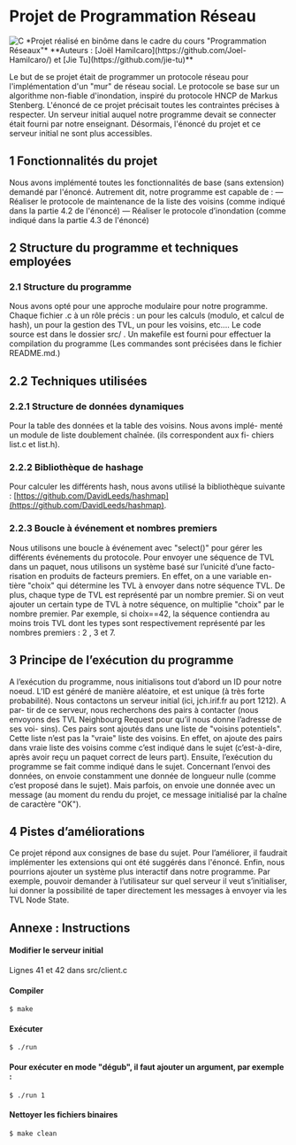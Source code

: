 # Projet de Programmation Réseau   
<img alt="C" src="https://img.shields.io/badge/c%20-%2300599C.svg?&style=flat-square&logo=c&logoColor=white"/>    
*Projet réalisé en binôme dans le cadre du cours "Programmation Réseaux"*   
**Auteurs : [Joël Hamilcaro](https://github.com/Joel-Hamilcaro/) et [Jie Tu](https://github.com/jie-tu)**

Le but de se projet était de programmer un protocole réseau pour l'implémentation d'un "mur" de réseau social. Le protocole se base sur un algorithme non-fiable d'inondation, inspiré du protocole HNCP de Markus Stenberg. L'énoncé de ce projet précisait toutes les contraintes précises à respecter. Un serveur initial auquel notre programme devait se connecter était fourni par notre enseignant. Désormais, l'énoncé du projet et ce serveur initial ne sont plus accessibles.

## 1 Fonctionnalités du projet

Nous avons implémenté toutes les fonctionnalités de base
(sans extension) demandé par l'énoncé. Autrement dit, notre programme est capable de :
— Réaliser le protocole de maintenance de la liste des voisins (comme
indiqué dans la partie 4.2 de l'énoncé)
— Réaliser le protocole d’inondation (comme indiqué dans la partie 4.3 de l'énoncé)

## 2 Structure du programme et techniques employées

### 2.1 Structure du programme

Nous avons opté pour une approche modulaire pour notre programme.
Chaque fichier .c à un rôle précis : un pour les calculs (modulo, et calcul
de hash), un pour la gestion des TVL, un pour les voisins, etc.... Le code
source est dans le dossier src/ .
Un makefile est fourni pour effectuer la compilation du programme (Les
commandes sont précisées dans le fichier README.md.)

## 2.2 Techniques utilisées

### 2.2.1 Structure de données dynamiques

Pour la table des données et la table des voisins. Nous avons implé-
menté un module de liste doublement chaînée. (ils correspondent aux fi-
chiers list.c et list.h).

### 2.2.2 Bibliothèque de hashage

Pour calculer les différents hash, nous avons utilisé la bibliothèque
suivante : [https://github.com/DavidLeeds/hashmap](https://github.com/DavidLeeds/hashmap).  

### 2.2.3 Boucle à événement et nombres premiers

Nous utilisons une boucle à événement avec "select()" pour gérer les
différents événements du protocole. Pour envoyer une séquence de TVL
dans un paquet, nous utilisons un système basé sur l’unicité d’une facto-
risation en produits de facteurs premiers. En effet, on a une variable en-
tière "choix" qui détermine les TVL à envoyer dans notre séquence TVL.
De plus, chaque type de TVL est représenté par un nombre premier. Si on
veut ajouter un certain type de TVL à notre séquence, on multiplie "choix"
par le nombre premier. Par exemple, si choix==42, la séquence contiendra
au moins trois TVL dont les types sont respectivement représenté par les
nombres premiers : 2 , 3 et 7.

## 3 Principe de l’exécution du programme

A l’exécution du programme, nous initialisons tout d’abord un ID pour
notre noeud. L’ID est généré de manière aléatoire, et est unique (à très
forte probabilité).
Nous contactons un serveur initial (ici, jch.irif.fr au port 1212). A par-
tir de ce serveur, nous recherchons des pairs à contacter (nous envoyons
des TVL Neighbourg Request pour qu’il nous donne l’adresse de ses voi-
sins). Ces pairs sont ajoutés dans une liste de "voisins potentiels". Cette
liste n’est pas la "vraie" liste des voisins. En effet, on ajoute des pairs dans
vraie liste des voisins comme c’est indiqué dans le sujet (c’est-à-dire, après
avoir reçu un paquet correct de leurs part).
Ensuite, l’exécution du programme se fait comme indiqué dans le sujet.
Concernant l’envoi des données, on envoie constamment une donnée
de longueur nulle (comme c’est proposé dans le sujet). Mais parfois, on
envoie une donnée avec un message (au moment du rendu du projet, ce
message initialisé par la chaîne de caractère "OK").

## 4 Pistes d’améliorations

Ce projet répond aux consignes de base du sujet. Pour l’améliorer, il
faudrait implémenter les extensions qui ont été suggérés dans l'énoncé.
Enfin, nous pourrions ajouter un système plus interactif dans notre programme. Par exemple,
pouvoir demander à l’utilisateur sur quel serveur il veut s’initialiser, lui
donner la possibilité de taper directement les messages à envoyer via les
TVL Node State.

## Annexe : Instructions


#### Modifier le serveur initial

Lignes 41 et 42 dans src/client.c

#### Compiler

`$ make`

#### Exécuter

`$ ./run`

#### Pour exécuter en mode "dégub", il faut ajouter un argument, par exemple :

`$ ./run 1`

#### Nettoyer les fichiers binaires

`$ make clean`
